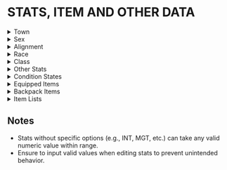 # STATS, ITEM AND OTHER DATA


<details>
<summary>Town</summary>

<div style="margin-left: 50px;">

| **Value** | **Description** |
|-----------|-----------------|
| 1         | Sorpigal        |
| 2         | Portsmith       |
| 3         | Algary          |
| 4         | Dusk            |
| 5         | Erliquin        |

</div>

</details>

<details>
<summary>Sex</summary>

<div style="margin-left: 50px;">

| **Value** | **Description** |
|-----------|-----------------|
| 1         | Male            |
| 2         | Female          |

</div>

</details>


<details>
<summary>Alignment</summary>

<div style="margin-left: 50px;">

| **Value** | **Description** |
|-----------|-----------------|
| 1         | Good            |
| 2         | Neutral         |
| 3         | Evil            |

</div>

</details>


<details>
<summary>Race</summary>

<div style="margin-left: 50px;">

| **Value** | **Description** |
|-----------|-----------------|
| 1         | Human           |
| 2         | Elf             |
| 3         | Dwarf           |
| 4         | Gnome           |
| 5         | Half-orc        |

</div>

</details>


<details>
<summary>Class</summary>

<div style="margin-left: 50px;">

| **Value** | **Description** |
|-----------|-----------------|
| 1         | Knight          |
| 2         | Paladin         |
| 3         | Archer          |
| 4         | Cleric          |
| 5         | Sorcerer        |
| 6         | Robber          |

</div>

</details>


<details>
<summary>Other Stats</summary>

These stats are numeric values with no predefined list of options:

<div style="margin-left: 50px;">

| **Stat**      | **Description**               |
|---------------|-------------------------------|
| 5             | Intellect                     |
| 6             | Might                         |
| 7             | Personality                   |
| 8             | Endurance                     |
| 9             | Speed                         |
| 10            | Accuracy                      |
| 11            | Luck                          |
| 12            | Level                         |
| 13            | Age                           |
| 14            | Experience                    |
| 15            | SPs: Spell Points             |
| 16            | Max SPs: Maximum Spell Points |
| 17            | Spell Level                   |
| 18            | Gems                          |
| 19            | HPs: Hit Points               |
| 20            | Max HPs: Maximum Hit Points   |
| 21            | Gold                          |
| 22            | AC: Armor Class               |
| 23            | Food                          |

</div>

</details>


<details>
<summary>Condition States</summary>

This stat defines the condition of the character. Possible values and their meanings are as follows:

<div style="margin-left: 50px;">

| **Value** | **Condition**                                                         |
|-----------|-----------------------------------------------------------------------|
| 0         | Good                                                                  |
| 1         | Asleep                                                                |
| 2         | Blinded                                                               |
| 3         | Blinded, Asleep                                                       |
| 4         | Silenced                                                              |
| 5         | Silenced, Asleep                                                      |
| 6         | Silenced, Blinded                                                     |
| 7         | Silenced, Blinded, Asleep                                             |
| 8         | Diseased                                                              |
| 9         | Diseased, Asleep                                                      |
| 10        | Diseased, Blinded                                                     |
| 11        | Diseased, Blinded, Asleep                                             |
| 12        | Diseased, Silenced                                                    |
| 13        | Diseased, Silenced, Asleep                                            |
| 14        | Diseased, Silenced, Blinded                                           |
| 15        | Diseased, Silenced, Blinded, Asleep                                   |
| 16        | Poisoned                                                              |
| 17        | Poisoned, Asleep                                                      |
| 18        | Poisoned, Blinded                                                     |
| 19        | Poisoned, Blinded, Asleep                                             |
| 20        | Poisoned, Silenced                                                    |
| 21        | Poisoned, Silenced, Asleep                                            |
| 22        | Poisoned, Silenced, Blinded                                           |
| 23        | Poisoned, Silenced, Blinded, Asleep                                   |
| 24        | Poisoned, Diseased                                                    |
| 25        | Poisoned, Diseased, Asleep                                            |
| 26        | Poisoned, Diseased, Blinded                                           |
| 27        | Poisoned, Diseased, Blinded, Asleep                                   |
| 28        | Poisoned, Diseased, Silenced                                          |
| 29        | Poisoned, Diseased, Silenced, Asleep                                  |
| 30        | Poisoned, Diseased, Silenced, Blinded                                 |
| 31        | Poisoned, Diseased, Silenced, Blinded, Asleep                         |
| 32        | Paralyzed                                                             |
| 33        | Paralyzed, Asleep                                                     |
| 34        | Paralyzed, Blinded                                                    |
| 35        | Paralyzed, Blinded, Asleep                                            |
| 36        | Paralyzed, Silenced                                                   |
| 37        | Paralyzed, Silenced, Asleep                                           |
| 38        | Paralyzed, Silenced, Blinded                                          |
| 39        | Paralyzed, Silenced, Blinded, Asleep                                  |
| 40        | Paralyzed, Diseased                                                   |
| 41        | Paralyzed, Diseased, Asleep                                           |
| 42        | Paralyzed, Diseased, Blinded                                          |
| 43        | Paralyzed, Diseased, Blinded, Asleep                                  |
| 44        | Paralyzed, Diseased, Silenced                                         |
| 45        | Paralyzed, Diseased, Silenced, Asleep                                 |
| 46        | Paralyzed, Diseased, Silenced, Blinded                                |
| 47        | Paralyzed, Diseased, Silenced, Blinded, Asleep                        |
| 48        | Paralyzed, Poisoned                                                   |
| 49        | Paralyzed, Poisoned, Asleep                                           |
| 50        | Paralyzed, Poisoned, Blinded                                          |
| 51        | Paralyzed, Poisoned, Blinded, Asleep                                  |
| 52        | Paralyzed, Poisoned, Silenced                                         |
| 53        | Paralyzed, Poisoned, Silenced, Asleep                                 |
| 54        | Paralyzed, Poisoned, Silenced, Blinded                                |
| 55        | Paralyzed, Poisoned, Silenced, Blinded, Asleep                        |
| 56        | Paralyzed, Poisoned, Diseased                                         |
| 57        | Paralyzed, Poisoned, Diseased, Asleep                                 |
| 58        | Paralyzed, Poisoned, Diseased, Blinded                                |
| 59        | Paralyzed, Poisoned, Diseased, Blinded, Asleep                        |
| 60        | Paralyzed, Poisoned, Diseased, Silenced                               |
| 61        | Paralyzed, Poisoned, Diseased, Silenced, Asleep                       |
| 62        | Paralyzed, Poisoned, Diseased, Silenced, Blinded                      |
| 63        | Paralyzed, Poisoned, Diseased, Silenced, Blinded, Asleep              |
| 64        | Unconscious                                                           |
| 65        | Unconscious, Asleep                                                   |
| 66        | Unconscious, Blinded                                                  |
| 67        | Unconscious, Blinded, Asleep                                          |
| 68        | Unconscious, Silenced                                                 |
| 69        | Unconscious, Silenced, Asleep                                         |
| 70        | Unconscious, Silenced, Blinded                                        |
| 71        | Unconscious, Silenced, Blinded, Asleep                                |
| 72        | Unconscious, Diseased                                                 |
| 73        | Unconscious, Diseased, Asleep                                         |
| 74        | Unconscious, Diseased, Blinded                                        |
| 75        | Unconscious, Diseased, Blinded, Asleep                                |
| 76        | Unconscious, Diseased, Silenced                                       |
| 77        | Unconscious, Diseased, Silenced, Asleep                               |
| 78        | Unconscious, Diseased, Silenced, Blinded                              |
| 79        | Unconscious, Diseased, Silenced, Blinded, Asleep                      |
| 80        | Unconscious, Poisoned                                                 |
| 81        | Unconscious, Poisoned, Asleep                                         |
| 82        | Unconscious, Poisoned, Blinded                                        |
| 83        | Unconscious, Poisoned, Blinded, Asleep                                |
| 84        | Unconscious, Poisoned, Silenced                                       |
| 85        | Unconscious, Poisoned, Silenced, Asleep                               |
| 86        | Unconscious, Poisoned, Silenced, Blinded                              |
| 87        | Unconscious, Poisoned, Silenced, Blinded, Asleep                      |
| 88        | Unconscious, Poisoned, Diseased                                       |
| 89        | Unconscious, Poisoned, Diseased, Asleep                               |
| 90        | Unconscious, Poisoned, Diseased, Blinded                              |
| 91        | Unconscious, Poisoned, Diseased, Blinded, Asleep                      |
| 92        | Unconscious, Poisoned, Diseased, Silenced                             |
| 93        | Unconscious, Poisoned, Diseased, Silenced, Asleep                     |
| 94        | Unconscious, Poisoned, Diseased, Silenced, Blinded                    |
| 95        | Unconscious, Poisoned, Diseased, Silenced, Blinded, Asleep            |
| 96        | Unconscious, Paralyzed                                                |
| 97        | Unconscious, Paralyzed, Asleep                                        |
| 98        | Unconscious, Paralyzed, Blinded                                       |
| 99        | Unconscious, Paralyzed, Blinded, Asleep                               |
| 100       | Unconscious, Paralyzed, Silenced                                      |
| 101       | Unconscious, Paralyzed, Silenced, Asleep                              |
| 102       | Unconscious, Paralyzed, Silenced, Blinded                             |
| 103       | Unconscious, Paralyzed, Silenced, Blinded, Asleep                     |
| 104       | Unconscious, Paralyzed, Diseased                                      |
| 105       | Unconscious, Paralyzed, Diseased, Asleep                              |
| 106       | Unconscious, Paralyzed, Diseased, Blinded                             |
| 107       | Unconscious, Paralyzed, Diseased, Blinded, Asleep                     |
| 108       | Unconscious, Paralyzed, Diseased, Silenced                            |
| 109       | Unconscious, Paralyzed, Diseased, Silenced, Asleep                    |
| 110       | Unconscious, Paralyzed, Diseased, Silenced, Blinded                   |
| 111       | Unconscious, Paralyzed, Diseased, Silenced, Blinded, Asleep           |
| 112       | Unconscious, Paralyzed, Poisoned                                      |
| 113       | Unconscious, Paralyzed, Poisoned, Asleep                              |
| 114       | Unconscious, Paralyzed, Poisoned, Blinded                             |
| 115       | Unconscious, Paralyzed, Poisoned, Blinded, Asleep                     |
| 116       | Unconscious, Paralyzed, Poisoned, Silenced                            |
| 117       | Unconscious, Paralyzed, Poisoned, Silenced, Asleep                    |
| 118       | Unconscious, Paralyzed, Poisoned, Silenced, Blinded                   |
| 119       | Unconscious, Paralyzed, Poisoned, Silenced, Blinded, Asleep           |
| 120       | Unconscious, Paralyzed, Poisoned, Diseased                            |
| 121       | Unconscious, Paralyzed, Poisoned, Diseased, Asleep                    |
| 122       | Unconscious, Paralyzed, Poisoned, Diseased, Blinded                   |
| 123       | Unconscious, Paralyzed, Poisoned, Diseased, Blinded, Asleep           |
| 124       | Unconscious, Paralyzed, Poisoned, Diseased, Silenced                  |
| 125       | Unconscious, Paralyzed, Poisoned, Diseased, Silenced, Asleep          |
| 126       | Unconscious, Paralyzed, Poisoned, Diseased, Silenced, Blinded         |
| 127       | Unconscious, Paralyzed, Poisoned, Diseased, Silenced, Blinded, Asleep |

</div>

</details>


<details>
<summary>Equipped Items</summary>

<br />
<div style="margin-left: 50px;">
See Item Lists below.
</div>

</details>


<details>
<summary>Backpack Items</summary>

<br />
<div style="margin-left: 50px;">
See Item Lists below.
</div>

</details>


<details>
<summary>Item Lists</summary>

<br />
<div style="margin-left: 50px;">

<details>
<summary>ONE HANDED WEAPONS</summary>

| Value | Item           | Alignment | Class | Equip Bonus      | Special Power     | Charges | Gold Value | Damage/Bonus |
|-------|----------------|-----------|-------|------------------|-------------------|---------|------------|--------------|
| 52    | Accurate Sword | Good      | KPA   | Accuracy +6      | Accuracy(Temp) +5 | 10      | 6500       | 8/6          |
| 58    | Adamantine Axe |           | KPA   | Luck +8          | C7/5              | 5       | 12000      | 8/5          |
| 56    | Axe Destroyer  | Evil      | KP    | Might +4         | S6/2              | 6       | 8000       | 8/5          |
| 55    | Axe Protector  |           | KPA   | Magic +25%       | S7/4              | 15      | 8000       | 8/5          |
| 10    | Battle Axe     |           | KPAR  |                  |                   |         | 60         | 8/0          |
| 22    | Battle Axe +1  |           | KPAR  |                  |                   |         | 300        | 8/1          |
| 34    | Battle Axe +2  |           | KPAR  | Fire +20%        | Might(Temp) +2    | 10      | 500        | 8/2          |
| 9     | Broad Sword    |           | KPAR  |                  |                   |         | 50         | 7/0          |
| 21    | Broad Sword +1 | Evil      | KPAR  | Luck +2          |                   |         | 300        | 7/1          |
| 33    | Broad Sword +2 | Good      | KPAR  | Might +1         |                   |         | 400        | 7/2          |
| 1     | Club           |           |       |                  |                   |         | 1          | 3/0          |
| 12    | Club +1        |           |       |                  |                   |         | 30         | 3/1          |
| 13    | Club +2        |           |       |                  |                   |         | 100        | 3/2          |
| 25    | Club of Noise  |           |       | Cursed           |                   |         | 100        | 3/0          |
| 46    | Cold Axe       |           | KP    | Cold +40%        | S4/2              | 10      | 2500       | 8/3          |
| 2     | Dagger         |           | KPASR |                  |                   |         | 5          | 4/0          |
| 14    | Dagger +1      |           | KPASR |                  |                   |         | 50         | 4/1          |
| 26    | Dagger +2      |           | KPASR |                  | Sl/6              | 25      | 200        | 4/2          |
| 37    | Dagger of Mind | S         |       | Intellect +3     | S4/7              |         | 20         | 750          |
| 42    | Dark Flail     | Evil      | KPAC  | Cursed           | C5/2              | 10      | 600        | 3/0          |
| 38    | Diamond Dagger | S         |       | Might +4         |                   |         | 800        | 10/4         |
| 39    | Electric Spear |           | KPA   | Electricity +40% | S2/1              | 16      | 1200       | 6/3          |
| 47    | Electric Sword |           | KPA   | Electricity +40% | S3/4              | 10      | 2200       | 8/3          |
| 60    | Element Sword  |           | KPAR  | Magic +25%       | C7/3              | 10      | 12000      | 8/5          |
| 7     | Flail          |           | KPACR |                  |                   |         | 40         | 7/0          |
| 19    | Flail +1       |           | KPACR |                  |                   |         | 200        | 7/1          |
| 31    | Flail +2       |           | KPACR | Personality +1   | Cl/4              | 15      | 350        | 7/2          |
| 43    | Flail of Fear  |           | C     | Hold/Fear +40%   | S2/8              | 8       | 1600       | 7/3          |
| 24    | Flaming Club   |           |       | Fire +20%        | Sl/4              | 30      | 500        | 3/3          |
| 48    | Flaming Sword  |           | KPA   | Fire +50%        | S3/1              | 10      | 2200       | 8/3          |
| 3     | Hand Axe       |           | KPAR  |                  |                   |         | 10         | 5/0          |
| 15    | Hand Axe +1    | Evil      | KPAR  | Luck +1          |                   |         | 75         | 5/1          |
| 27    | Hand Axe +2    | Good      | KPAR  | Luck +2          |                   |         | 225        | 5/2          |
| 40    | Holy Mace      | Good      | C     | Personality +3   | C6/2              | 5       | 2000       | 6/4          |
| 54    | Immortal Sword | Good      | KP    | Luck +5          | C6/3              | 25      | 7000       | 8/4          |
| 11    | Long Sword     |           | KPAR  |                  |                   |         | 60         | 8/0          |
| 23    | Long Sword +1  |           | KPAR  |                  |                   |         | 300        | 8/1          |
| 35    | Long Sword +2  |           | KPAR  | Acid +20%        | Might(Temp) +2    | 10      | 550        | 8/2          |
| 44    | Lucky Scimitar |           | KPAR  | Luck +5          |                   |         | 2200       | 7/4          |
| 6     | Mace           |           | KPACR |                  |                   |         | 40         | 6/0          |
| 18    | Mace +1        |           | KPACR |                  |                   |         | 125        | 6/1          |
| 30    | Mace +2        |           | KPACR | Personality +1   | Cl/8              | 10      | 325        | 6/2          |
| 45    | Mace of Undead | Good      | KPAC  | Cursed           | Age +10           | 5       | 500        | 6/0          |
| 36    | Royal Dagger   | Neutral   | KPASR |                  |                   |         | 2500       | 4/0          |
| 8     | Scimitar       |           | KPAR  |                  |                   |         | 40         | 7/0          |
| 20    | Scimitar +1    | Good      | KPAR  | Luck +2          |                   |         | 250        | 7/1          |
| 32    | Scimitar +2    | Evil      | KPAR  | Might +1         |                   |         | 400        | 7/2          |
| 51    | Sharp Sword    | Evil      | KP    | Magic +20%       | S5/3              | 5       | 6500       | 10/4         |
| 5     | Short Sword    |           | KPAR  |                  |                   |         | 20         | 6/0          |
| 17    | Short Sword +1 |           | KPAR  |                  |                   |         | 100        | 6/1          |
| 29    | Short Sword +2 |           | KPAR  |                  | Sl/2              | 15      | 300        | 6/2          |
| 4     | Spear          |           | KPA   |                  |                   |         | 15         | 6/0          |
| 16    | Spear +1       | Good      | KPA   | Luck +1          |                   |         | 100        | 6/1          |
| 28    | Spear +2       | Evil      | KPA   | Luck +2          |                   |         | 250        | 6/2          |
| 53    | Sword of Magic |           | KPAR  | Magic +30%       | S6/4              | 15      | 10000      | 8/5          |
| 49    | Sword of Might |           | K     | Might +6         | Might(Temp) +5    | 30      | 8000       | 8/5          |
| 50    | Sword of Speed |           | KPA   | Speed +6         | Speed(Temp) +5    | 20      | 7000       | 8/5          |
| 59    | Ultimate Sword |           | KPAR  | Might +10        | Speed(Temp) +5    | 20      | 15000      | 20/6         |
| 41    | Un-Holy Mace   | Evil      | C     | Personality +3   | C6/1              | 5       | 2000       | 6/4          |
| 57    | X!XX!X's Sword | Neutral   | KPAR  | Luck +15         | Luck(Temp) +5     | 10      | 6000       | 8/4          |

</details>

<details>
<summary>TWO HANDED WEAPONS</summary>

| Value | Item                | Alignment | Class  | Equip Bonus         | Special Power          | Charges | Gold Value | Damage/Bonus |
|-------|---------------------|-----------|--------|---------------------|------------------------|---------|------------|--------------|
| 88    | Bardiche            |           | KPA    |                     |                        |         | 80         | 10/0         |
| 95    | Bardiche +1         | Good      | KPA    | Speed +1            |                        |         | 350        | 10/1         |
| 102   | Bardiche +2         | Good      | KPA    | Speed +2            |                        |         | 900        | 10/2         |
| 108   | Cold Glave          | Evil      | KPA    | Cold +40%           | C3/6                   | 20      | 2500       | 10/3         |
| 109   | Curing Staff        | Good      | CS     | Poison +30%         | C1/6                   | 12      | 2500       | 8/3          |
| 116   | Demon's Glaive      | Neutral   | KA     | Acid +50%           | S4/1                   | 40      | 10000      | 10/5         |
| 117   | Devil's Glaive      | Neutral   | KA     | Cold +50%           | S4/3                   | 40      | 10000      | 10/5         |
| 120   | Evil Flamberge      | Evil      | P      | Magic +50%          | C7/5                   | 15      | 20000      | 20/6         |
| 92    | Flamberge           |           | KPA    |                     |                        |         | 250        | 14/0         |
| 99    | Flamberge +1        |           | KPA    |                     |                        |         | 600        | 14/1         |
| 106   | Flamberge +2        |           | KPA    | Might +2            | Might(Temp) +2         | 10      | 2000       | 14/2         |
| 113   | Flamberge +3        |           | KPA    | Might +4            | Speed(Temp) +3         | 10      | 5000       | 14/3         |
| 87    | Glaive              |           | KPA    |                     |                        |         | 80         | 10/0         |
| 94    | Glaive +1           | Evil      | KPA    | Speed +1            |                        |         | 350        | 10/1         |
| 101   | Glaive +2           | Evil      | KPA    | Speed +2            |                        |         | 900        | 10/2         |
| 91    | Great Axe           |           | KPA    |                     |                        |         | 150        | 12/0         |
| 98    | Great Axe +1        |           | KPA    |                     |                        |         | 500        | 12/1         |
| 105   | Great Axe +2        |           | KPA    | Might +2            | Might(Temp) +2         | 10      | 1200       | 12/2         |
| 112   | Great Axe +3        |           | KPA    | Might +4            | Speed(Temp) +3         | 10      | 3500       | 12/3         |
| 90    | Great Hammer        |           | KPAC   |                     |                        |         | 150        | 12/0         |
| 97    | Great Hammer +1     |           | KPAC   | Personality +1      |                        |         | 550        | 12/1         |
| 104   | Great Hammer +2     |           | KPAC   | Personality +2      | Cl/2                   | 20      | 1200       | 12/2         |
| 89    | Halberd             |           | KPA    |                     |                        |         | 100        | 12/0         |
| 96    | Halberd +1          |           | KPA    |                     |                        |         | 500        | 12/1         |
| 103   | Halberd +2          |           | KPA    | Speed +3            | C1/4                   | 20      | 1200       | 12/2         |
| 119   | Holy Flamberge      | Good      | P      | Magic +50%          | C7/2                   | 15      | 20000      | 20/6         |
| 110   | Minotaur's Axe      |           | KPA    | Cursed              |                        |         | 2000       | 3/0          |
| 114   | Sorcerer Staff      |           | S      | Intellect +4        | S7/3                   | 10      | 8000       | 8/5          |
| 86    | Staff               |           | KPACS  |                     |                        |         | 30         | 8/0          |
| 93    | Staff +1            |           | KPACS  | Intellect +1        |                        |         | 200        | 8/1          |
| 100   | Staff +2            |           | KPACS  | Luck +2             | S1/8                   | 10      | 600        | 8/2          |
| 107   | Staff of Light      |           | KPACS  | Sleep +40%          | C3/4                   | 20      | 1500       | 8/3          |
| 115   | Staff of Magic      |           | KPACS  | Magic +25%          | S6/4                   | 10      | 5000       | 8/4          |
| 118   | The Flamberge       |           | KPA    | Might +10           | S4/3                   | 10      | 15000      | 30/6         |
| 111   | Thunder Hammer      |           | C      | Electricity +40%    | C4/6                   | 15      | 3500       | 12/4         |

</details>

<details>
<summary>MISSILE WEAPONS</summary>

| Value | Item               | Alignment | Class | Equip Bonus           | Special Power     | Charges | Gold Value | Damage/Bonus |
|-------|--------------------|-----------|-------|-----------------------|-------------------|---------|------------|--------------|
| 84    | Archer's Bow       |           | A     | Accuracy +5           | S6/2              | 10      | 12000      | 20/5         |
| 82    | Bow of Power       | Evil      | KPA   | Hold/Fear +40%        | ExpLevel(Temp) +4 | 15      | 6000       | 10/4         |
| 62    | Crossbow           |           | KPAR  |                       |                   |         | 50         | 610          |
| 67    | Crossbow +1        |           | KPAR  |                       |                   |         | 250        | 611          |
| 72    | Crossbow +2        |           | AR    | Accuracy +2           |                   |         | 1000       | 6/2          |
| 76    | Crossbow Luck      |           | AR    | Luck +3               | C1/2              | 20      | 2000       | 6/3          |
| 77    | Crossbow Speed     |           | KPAR  | Speed +4              | C1/3              | 10      | 2000       | 6/3          |
| 79    | Flaming Bow        | Evil      | KPA   | Fire +20%             | S3/4              | 10      | 3000       | 10/3         |
| 80    | Giant's Bow        |           | KPA   |                       |                   |         | 2000       | 20/3         |
| 65    | Great Bow          |           | KPA   |                       |                   |         | 250        | 12/0         |
| 70    | Great Bow +1       |           | KPA   |                       |                   |         | 1250       | 12/1         |
| 75    | Great Bow +2       |           | KPA   | Hold/Fear +30%        |                   |         | 2000       | 12/2         |
| 78    | Lightning Bow      | Good      | KPA   | Electricity +20%      | S3/1              | 10      | 3000       | 10/3         |
| 64    | Long Bow           |           | KPA   |                       |                   |         | 100        | 10/0         |
| 69    | Long Bow +1        |           | KPA   |                       |                   |         | 500        | 10/1         |
| 74    | Long Bow +2        | Good      | KPA   | Sleep +10%            |                   |         | 1200       | 10/2         |
| 71    | Magic Sling        |           | KPAR  | Magic +10%            | Magic(Temp) +20%  | 10      | 800        | 4/3          |
| 85    | Obsidian Bow       |           |       | Cursed                | S5/2              | 3       | 2000       | 3/0          |
| 83    | Robber's X-Bow     |           | R     | Speed +4              | S2/7              | 10      | 8000       | 10/5         |
| 63    | Short Bow          |           | KPA   |                       |                   |         | 75         | 8/0          |
| 68    | Short Bow +1       |           | KPA   |                       |                   |         | 375        | 8/1          |
| 73    | Short Bow +2       | Evil      | KPA   | Sleep +10%            |                   |         | 1000       | 8/2          |
| 61    | Sling              |           | KPAR  |                       |                   |         | 10         | 4/0          |
| 66    | Sling +1           |           | KPAR  |                       |                   |         | 50         | 4/1          |
| 81    | The Magic Bow      | Good      | KPA   | Magic +20%            | S5/5              | 5       | 6000       | 10/4         |

</details>

<details>
<summary>ARMOUR</summary>

| Value | Item           | Alignment | Class | Equip Bonus      | Special Power        | Charges | Gold Value | Damage/Bonus |
|-------|----------------|-----------|-------|------------------|----------------------|---------|------------|--------------|
| 149   | Blue Ring Mail |           | KPACR | Electricity +60% | S3/4                 | 30      | 10000      | 0/9          |
| 141   | Bracers AC 4   |           | ASR   |                  |                      |         | 1000       | 0/4          |
| 146   | Bracers AC 6   |           | ASR   | Hold/Fear +20%   | S4/7                 | 20      | 2500       | 0/6          |
| 148   | Bracers AC 8   |           |       | Cursed           |                      |         | 7500       | 0/0          |
| 155   | Bracers AC 8   |           | ASR   | Hold/Fear +60%   | S4/7                 | 40      | 7500       | 0/8          |
| 125   | Chain Mail     |           | KPAC  |                  |                      |         | 200        | 0/5          |
| 132   | Chain Mail +1  |           | KPAC  | Fire +5%         |                      |         | 500        | 0/6          |
| 138   | Chain Mail +2  |           | KPAC  | Fire +15%        |                      |         | 1500       | 0/7          |
| 143   | Chain Mail +3  |           | KPAC  | Luck +4          |                      |         | 4500       | 0/8          |
| 147   | Chain Mail +3  |           | KPAC  | Cursed           |                      |         | 4500       | 0/0          |
| 152   | Holy Plate     | Good      | P     | Magic +40%       | Hold/Fear(Temp) +50% | 30      | 25000      | 0/12         |
| 129   | Leather +1     |           | KPACR |                  |                      |         | 60         | 0/3          |
| 135   | Leather +2     |           | KPACR | Electricity +10% |                      |         | 150        | 0/4          |
| 122   | Leather Armor  |           | KPACR |                  |                      |         | 20         | 0/2          |
| 128   | Padded +1      |           |       |                  |                      |         | 25         | 0/2          |
| 121   | Padded Armor   |           |       |                  |                      |         | 10         | 0/1          |
| 127   | Plate Mail     |           | KP    |                  |                      |         | 1000       | 0/7          |
| 134   | Plate Mail +1  |           | KP    | Fire +10%        |                      |         | 2500       | 0/8          |
| 140   | Plate Mail +2  |           | KP    | Fire +20%        |                      |         | 7500       | 0/9          |
| 145   | Plate Mail +3  |           | KP    | Fire +50%        |                      |         | 15000      | 0/10         |
| 150   | Red Chain Mail |           | KPAC  | Fire +60%        | S3/1                 | 30      | 15000      | 0/10         |
| 124   | Ring Mail      |           | KPACR |                  |                      |         | 100        | 0/4          |
| 131   | Ring Mail +1   |           | KPACR | Fire +5%         |                      |         | 250        | 0/5          |
| 137   | Ring Mail +2   |           | KPACR | Fire +15%        |                      |         | 750        | 0/6          |
| 142   | Ring Mail +3   |           | KPACR | Speed +2         |                      |         | 2000       | 0/7          |
| 130   | Scale +1       |           | KPACR |                  |                      |         | 120        | 0/4          |
| 136   | Scale +2       |           | KPACR | Cold +10%        |                      |         | 300        | 0/5          |
| 123   | Scale Armor    |           | KPACR |                  |                      |         | 50         | 0/3          |
| 126   | Splint Mail    |           | KP    |                  |                      |         | 400        | 0/6          |
| 133   | Splint Mail +1 |           | KP    | Fire +10%        |                      |         | 1000       | 0/7          |
| 139   | Splint Mail +2 |           | KP    | Fire +20%        |                      |         | 2500       | 0/8          |
| 144   | Splint Mail +3 |           | KP    | Might +2         |                      |         | 7500       | 0/9          |
| 154   | Ultimate Plate |           | K     | Magic +40%       | S1/3                 | 30      | 30000      | 0/13         |
| 153   | Un-Holy Plate  | Evil      | P     | Magic +40%       | Hold Fear(Temp) +50% | 30      | 25000      | 0/12         |
| 151   | X!XX!X's Plate | Neutral   | KP    | Luck +10         | Luck(Temp) +5        | 10      | 18000      | 0/11         |

</details>

<details>
<summary>SHIELDS</summary>

| Value | Item            | Alignment | Class | Equip Bonus      | Special Power | Charges | Gold Value | Damage/Bonus |
|-------|-----------------|-----------|-------|------------------|---------------|---------|------------|--------------|
| 168   | Acid Shield     |           | KPCR  | Acid +20%        |               |         | 2500       | 0/5          |
| 166   | Cold Shield     |           | KPCR  | Cold +20%        |               |         | 2500       | 0/5          |
| 170   | Dragon Shield   |           | KPCR  | Magic +10%       | S7/4          | 20      | 8000       | 0/7          |
| 167   | Elec Shield     |           | KPCR  | Electricity +20% |               |         | 2500       | 0/5          |
| 165   | Fire Shield     |           | KPCR  | Fire +20%        |               |         | 2500       | 0/5          |
| 157   | Large Shield    |           | KPCR  |                  |               |         | 50         | 0/2          |
| 160   | Large Shield +1 |           | KPCR  |                  |               |         | 200        | 0/3          |
| 161   | Large Shield +1 |           | KPCR  | Cursed           |               |         | 200        | 0/0          |
| 163   | Large Shield +2 |           | KPCR  |                  |               |         | 800        | 0/4          |
| 164   | Large Shield +2 |           | KPCR  | Cursed           |               |         | 800        | 0/0          |
| 169   | Magic Shield    |           | KPCR  | Magic +20%       | S4/7          | 20      | 5000       | 0/6          |
| 158   | Silver Shield   |           | KPCR  | Sleep +20%       |               |         | 100        | 0/2          |
| 156   | Small Shield    |           | KPCR  |                  |               |         | 10         | 0/1          |
| 159   | Small Shield +1 |           | KPCR  |                  |               |         | 100        | 0/2          |
| 162   | Small Shield +2 |           | KPCR  |                  |               |         | 400        | 0/3          |

</details>

<details>
<summary>OTHER ASSORTED ITEMS</summary>

| Value | Item               | Alignment | Class | Equip Bonus       | Special Power             | Charges | Gold Value | Damage/Bonus |
|-------|--------------------|-----------|-------|-------------------|---------------------------|---------|------------|--------------|
| 174   | 10 Foot Pole       |           |       | No Equip          |                           |         | 10         |              |
| 182   | Amber Gem          |           |       | No Equip          |                           |         | 500        |              |
| 195   | Antidite Brew      |           |       | No Equip          | C4/2                      | 2       | 500        |              |
| 248   | (*) B Queen Idol   |           |       | No Equip          |                           | 0       |            |              |
| 191   | Bag of Garbage     |           |       | Cursed            |                           |         | 100        |              |
| 184   | Bag of Sand        |           |       | No Equip          | S1/8                      | 5       | 100        |              |
| 181   | Bag of Silver      |           |       | No Equip          |                           |         | 300        |              |
| 177   | (*) Belladonna     |           |       | No Equip          |                           |         | 25         |              |
| 218   | Bells of Time      |           |       | No Equip          | Age +10                   | 50      | 1000       |              |
| 202   | Belt of Power      |           | KPR   | Might +5          |                           |         | 600        |              |
| 197   | Boots of Speed     |           |       | Speed +5          | Speed(Temp) +5            | 10      | 800        |              |
| 237   | (*) Bronze Key     |           |       | No Equip          | S1/2                      | 20      | 500        |              |
| 241   | (*) Cactus Nectar  |           |       | No Equip          | C3/1                      | 10      | 400        |              |
| 209   | Cleric's Beads     |           | C     | Personality +5    | C2/1                      | 50      | 3000       |              |
| 236   | (*) Coral Key      |           |       | No Equip          | C3/8                      | 10      | 300        |              |
| 235   | (*) Crystal Key    |           |       | No Equip          | S7/5                      | 10      | 1000       |              |
| 188   | Curing Potion      |           |       | No Equip          | C2/1                      | 4       | 350        |              |
| 204   | Defense Cloak      |           |       | Armour Class +2   |                           |         | 700        |              |
| 190   | Defense Ring       |           |       | Armour Class +1   | S2/3                      | 30      | 500        |              |
| 221   | Destroyer Wand     |           | AS    | Magic +10%        | S6/2                      | 10      | 7000       |              |
| 228   | Diamond Collar     |           |       | Age +80           | S7/5                      | 10      | 10000      |              |
| 240   | (*) Diamond Key    |           |       | No Equip          | S5/5                      | 20      | 2000       |              |
| 244   | (*) Dragons Tooth  |           |       | No Equip          | C6/3                      | 10      | 1500       |              |
| 179   | Dried Beef         |           |       | No Equip          | Food +6                   | 3       | 40         |              |
| 222   | Element Scarab     |           |       | Personality +5    | C7/3                      | 20      | 6000       |              |
| 254   | (*) Eye of Goros   |           |       | No Equip          | S7/1                      | 20      | 10000      |              |
| 229   | Fire Opal          |           |       | Age +80           | S7/3                      | 10      | 10000      |              |
| 193   | Flying Carpet      |           | S     | Armour Class +2   | S3/2                      | 10      | 500        |              |
| 175   | (*) Garlic         |           |       | No Equip          |                           | 5       |            |              |
| 227   | Gem Sack           |           |       | No Equip          | Gems +10                  | 10      | 10000      |              |
| 239   | (*) Gold Key       |           |       | No Equip          | S3/3                      | 15      | 800        |              |
| 210   | Horn of Death      |           |       | No Equip          | S5/3                      | 0       | 2500       |              |
| 194   | Jade Amulet        | Neutral   | None  |                   |                           |         | 600        |              |
| 253   | (*) Key Card       |           |       | No Equip          |                           | 0       |            |              |
| 233   | (*) Kings Pass     |           |       | No Equip          |                           | 0       |            |              |
| 205   | Knowledge Book     |           | PACS  | Intellect +2      | Spell Level(Temp) +1      | 4       | 1000       |              |
| 173   | Lantern            |           |       | No Equip          | C1/5                      | 10      | 20         |              |
| 243   | Laser Blaster      |           |       | Accuracy +5       | S6/2                      | 10      | 2000       |              |
| 213   | Lightning Wand     |           | ACR   | Electricity +20%  | S3/4                      | 10      | 1500       |              |
| 198   | Lucky Charm        |           |       | Luck +5           | Luck(Temp) +10            | 20      | 800        |              |
| 178   | Magic Herbs        |           |       | No Equip          | C1/4                      | 3       | 50         |              |
| 219   | Magic Oil          |           |       | No Equip          | S6/5                      | 3       | 3000       |              |
| 189   | Magic Potion       |           |       | No Equip          | Spell Points(Current) +10 | 2       | 500        |              |
| 220   | Magic Vest         |           |       | Magic +20%        | S4/8                      | 10      | 6000       |              |
| 242   | (*) Map of Desert  |           |       | No Equip          | S1/7                      | 20      | 400        |              |
| 246   | (*) Medusa Head    |           |       | Cursed            |                           | 0       |            |              |
| 234   | (*) Merchants Pass |           |       | No Equip          |                           | 0       |            |              |
| 185   | Might Potion       |           |       | No Equip          | Might(Temp) +5            | 3       | 200        |              |
| 203   | Model Boat         |           |       | No Equip          | C3/8                      | 15      | 400        |              |
| 250   | (*) Pirates Map A  |           |       | No Equip          |                           |         | 1000       |              |
| 251   | (*) Pirates Map B  |           |       | No Equip          |                           |         | 2000       |              |
| 211   | Potion of Life     |           |       | No Equip          | C6/2                      | 2       | 1500       |              |
| 208   | Power Gauntlets    |           | KPACR | Might +5          |                           |         | 3000       |              |
| 214   | Precision Ring     |           |       | Accuracy +5       |                           |         | 3000       |              |
| 215   | Return Scroll      |           |       | No Equip          | C6/5                      | 1       | 2000       |              |
| 247   | (*) Ring of Okrim  |           |       | Luck +10          | S4/8                      | 20      | 3000       |              |
| 180   | Robber's Tools     |           | R     | Thief Abil's +20% |                           |         | 150        |              |
| 171   | Rope & Hooks       |           |       | No Equip          | S2/4                      | 30      | 10         |              |
| 206   | Ruby Idol          |           |       | No Equip          |                           |         | 3000       |              |
| 232   | (*) Ruby Whistle   |           |       | Luck +2           | C1/1                      | 200     | 500        |              |
| 192   | Scroll of Fire     |           |       | No Equip          | S3/1                      | 1       | 300        |              |
| 212   | Shinny Pendant     |           |       | Sleep +30%        | S2/2                      | 10      | 2000       |              |
| 201   | Silent Chime       |           |       | No Equip          | C2/7                      | 20      | 400        |              |
| 238   | (*) Silver Key     |           |       | No Equip          | S1/5                      | 30      | 600        |              |
| 196   | Skill Potion       |           |       | No Equip          | Level(Temp) +5            | 5       | 600        |              |
| 183   | Smelling Salt      |           |       | No Equip          | C1/1                      | 3       | 50         |              |
| 207   | Sorcerer Robe      |           | S     | Intellect +5      | S3/3                      | 20      | 2500       |              |
| 186   | Speed Potion       |           |       | No equip          | Speed(Temp) +5            | 3       | 200        |              |
| 224   | Star Ruby          |           |       | Luck +10          | S1/3                      | 30      | 6000       |              |
| 225   | Star Sapphire      |           |       | Magic +30%        | S6/4                      | 10      | 6000       |              |
| 223   | Sun Scroll         |           |       | No Equip          | C7/5                      | 1       | 3000       |              |
| 187   | Sundial            |           |       | No Equip          | S1/7                      | 50      | 500        |              |
| 216   | Teleport Helm      |           |       | Magic +10%        | S5/5                      | 20      | 5000       |              |
| 252   | Thundranium        |           |       | No Equip          | Might(Temp) +15           | 200     | 10000      |              |
| 172   | Torch              |           |       | No Equip          | C1/5                      | 1       | 2          |              |
| 200   | UnDead Amulet      |           |       | Hold/Fear +50%    | C1/8                      | 20      | 800        |              |
| 230   | UnObtainium        | Neutral   | None  |                   |                           |         | 50000      |              |
| 231   | (*) Vellum Scroll  |           |       | No Equip          |                           | 10      |            |              |
| 249   | (*) W Queen Idol   |           |       | No Equip          |                           | 0       |            |              |
| 199   | Wand of Fire       |           | AS    | Fire +15%         | S3/1                      | 10      | 1000       |              |
| 226   | Wealth Chest       |           |       | No Equip          | Gold +5100                | 5       | 6000       |              |
| 176   | (*) Wolfsbane      |           |       | No Equip          |                           | 10      |            |              |
| 245   | (*) Wyvern Eye     |           |       | No Equip          | S2/8                      | 20      | 1000       |              |
| 217   | Youth Potion       |           |       | No Equip          | C6/3                      | 2       | 4000       |              |
| 255   | (Useless Item)     |           |       |                   |                           |         |            |              |

(*) Special items used for quest.

</details>

</div>

</details>



## Notes
- Stats without specific options (e.g., INT, MGT, etc.) can take any valid numeric value within range.
- Ensure to input valid values when editing stats to prevent unintended behavior.
